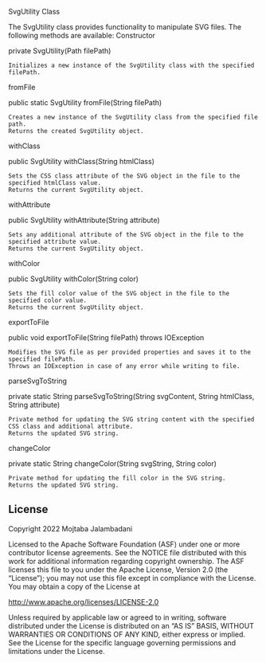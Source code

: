 SvgUtility Class

The SvgUtility class provides functionality to manipulate SVG files. The following methods are available:
Constructor

private SvgUtility(Path filePath)

    Initializes a new instance of the SvgUtility class with the specified filePath.

fromFile

public static SvgUtility fromFile(String filePath)

    Creates a new instance of the SvgUtility class from the specified file path.
    Returns the created SvgUtility object.

withClass

public SvgUtility withClass(String htmlClass)

    Sets the CSS class attribute of the SVG object in the file to the specified htmlClass value.
    Returns the current SvgUtility object.

withAttribute

public SvgUtility withAttribute(String attribute)

    Sets any additional attribute of the SVG object in the file to the specified attribute value.
    Returns the current SvgUtility object.

withColor

public SvgUtility withColor(String color)

    Sets the fill color value of the SVG object in the file to the specified color value.
    Returns the current SvgUtility object.

exportToFile

public void exportToFile(String filePath) throws IOException 

    Modifies the SVG file as per provided properties and saves it to the specified filePath.
    Throws an IOException in case of any error while writing to file.

parseSvgToString

private static String parseSvgToString(String svgContent, String htmlClass, String attribute)

    Private method for updating the SVG string content with the specified CSS class and additional attribute.
    Returns the updated SVG string.

changeColor

private static String changeColor(String svgString, String color)

    Private method for updating the fill color in the SVG string.
    Returns the updated SVG string.


## License

Copyright 2022 Mojtaba Jalambadani

Licensed to the Apache Software Foundation (ASF) under one or more contributor
license agreements. See the NOTICE file distributed with this work for
additional information regarding copyright ownership. The ASF licenses this
file to you under the Apache License, Version 2.0 (the “License”); you may not
use this file except in compliance with the License. You may obtain a copy of
the License at

http://www.apache.org/licenses/LICENSE-2.0

Unless required by applicable law or agreed to in writing, software distributed
under the License is distributed on an “AS IS” BASIS, WITHOUT WARRANTIES OR
CONDITIONS OF ANY KIND, either express or implied. See the License for the
specific language governing permissions and limitations under the License.